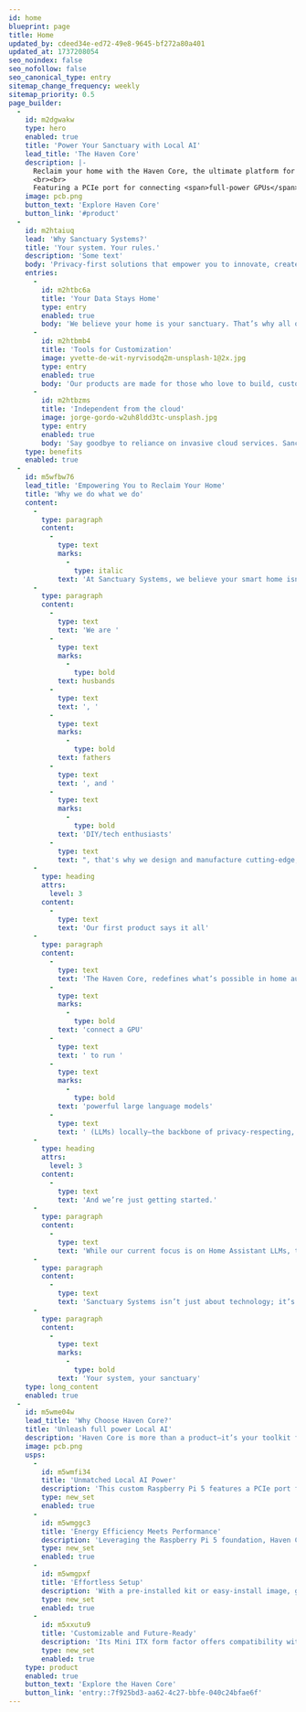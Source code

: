 ```yaml
---
id: home
blueprint: page
title: Home
updated_by: cdeed34e-ed72-49e8-9645-bf272a80a401
updated_at: 1737208054
seo_noindex: false
seo_nofollow: false
seo_canonical_type: entry
sitemap_change_frequency: weekly
sitemap_priority: 0.5
page_builder:
  -
    id: m2dgwakw
    type: hero
    enabled: true
    title: 'Power Your Sanctuary with Local AI'
    lead_title: 'The Haven Core'
    description: |-
      Reclaim your home with the Haven Core, the ultimate platform for <span>privacy-first</span>, DIY smart home systems. Built for autonomous, <span>local AI</span> home automation, this custom Raspberry Pi 5 embraces a "Bring Your Own GPU" mindset.
      <br><br>
      Featuring a PCIe port for connecting <span>full-power GPUs</span>, Haven Core empowers you to run advanced large language models and create a private, offline voice assistant with unmatched performance.
    image: pcb.png
    button_text: 'Explore Haven Core'
    button_link: '#product'
  -
    id: m2htaiuq
    lead: 'Why Sanctuary Systems?'
    title: 'Your system. Your rules.'
    description: 'Some text'
    body: 'Privacy-first solutions that empower you to innovate, create, and take control of your home.'
    entries:
      -
        id: m2htbc6a
        title: 'Your Data Stays Home'
        type: entry
        enabled: true
        body: 'We believe your home is your sanctuary. That’s why all our solutions are designed to operate locally, giving you complete control over your data and peace of mind.'
      -
        id: m2htbmb4
        title: 'Tools for Customization'
        image: yvette-de-wit-nyrvisodq2m-unsplash-1@2x.jpg
        type: entry
        enabled: true
        body: 'Our products are made for those who love to build, customize, and create. With open platforms and modular designs, we give you the tools to turn your vision into reality.'
      -
        id: m2htbzms
        title: 'Independent from the cloud'
        image: jorge-gordo-w2uh8ldd3tc-unsplash.jpg
        type: entry
        enabled: true
        body: 'Say goodbye to reliance on invasive cloud services. Sanctuary Systems equips you with the knowledge and hardware to build systems that reflect your resourcefulness and expertise.'
    type: benefits
    enabled: true
  -
    id: m5wfbw76
    lead_title: 'Empowering You to Reclaim Your Home'
    title: 'Why we do what we do'
    content:
      -
        type: paragraph
        content:
          -
            type: text
            marks:
              -
                type: italic
            text: 'At Sanctuary Systems, we believe your smart home isn’t just where you live—it’s your safe haven, for you and your loved ones. It should be private, secure, and entirely under your control.'
      -
        type: paragraph
        content:
          -
            type: text
            text: 'We are '
          -
            type: text
            marks:
              -
                type: bold
            text: husbands
          -
            type: text
            text: ', '
          -
            type: text
            marks:
              -
                type: bold
            text: fathers
          -
            type: text
            text: ', and '
          -
            type: text
            marks:
              -
                type: bold
            text: 'DIY/tech enthusiasts'
          -
            type: text
            text: ", that's why we design and manufacture cutting-edge, privacy-focused smart home products for those who refuse to compromise."
      -
        type: heading
        attrs:
          level: 3
        content:
          -
            type: text
            text: 'Our first product says it all'
      -
        type: paragraph
        content:
          -
            type: text
            text: 'The Haven Core, redefines what’s possible in home automation. A custom Raspberry Pi 5 with a PCIe port, it lets you '
          -
            type: text
            marks:
              -
                type: bold
            text: 'connect a GPU'
          -
            type: text
            text: ' to run '
          -
            type: text
            marks:
              -
                type: bold
            text: 'powerful large language models'
          -
            type: text
            text: ' (LLMs) locally—the backbone of privacy-respecting, offline voice assistants. This isn’t just about smarter homes; it’s about reclaiming autonomy and pushing boundaries.'
      -
        type: heading
        attrs:
          level: 3
        content:
          -
            type: text
            text: 'And we’re just getting started.'
      -
        type: paragraph
        content:
          -
            type: text
            text: 'While our current focus is on Home Assistant LLMs, the possibilities extend far beyond voice control. Every product we create is crafted to empower innovators like you, ensuring every detail delivers seamless, polished performance.'
      -
        type: paragraph
        content:
          -
            type: text
            text: 'Sanctuary Systems isn’t just about technology; it’s about helping you take pride in your creations. Innovate boldly, reclaim your potential, and transform your home into the sanctuary it’s meant to be.'
      -
        type: paragraph
        content:
          -
            type: text
            marks:
              -
                type: bold
            text: 'Your system, your sanctuary'
    type: long_content
    enabled: true
  -
    id: m5wme04w
    lead_title: 'Why Choose Haven Core?'
    title: 'Unleash full power Local AI'
    description: 'Haven Core is more than a product—it’s your toolkit for crafting a powerful, private, and fully autonomous home. Designed with creators in mind, it gives you the freedom to innovate, reclaim control, and safeguard your sanctuary.'
    image: pcb.png
    usps:
      -
        id: m5wmfi34
        title: 'Unmatched Local AI Power'
        description: 'This custom Raspberry Pi 5 features a PCIe port for the GPU of your choice, unlocking full-power large language model (LLM) computation. Experience lightning-fast, privacy-first, local AI voice assistance, with unmatched power.'
        type: new_set
        enabled: true
      -
        id: m5wmggc3
        title: 'Energy Efficiency Meets Performance'
        description: 'Leveraging the Raspberry Pi 5 foundation, Haven Core delivers exceptional energy efficiency without sacrificing capability.'
        type: new_set
        enabled: true
      -
        id: m5wmgpxf
        title: 'Effortless Setup'
        description: 'With a pre-installed kit or easy-install image, getting started is seamless—for beginners and experienced DIY enthusiasts.'
        type: new_set
        enabled: true
      -
        id: m5xxutu9
        title: 'Customizable and Future-Ready'
        description: 'Its Mini ITX form factor offers compatibility with repurposed PC components, giving you the freedom to customize and upgrade as needed—while maintaining a premium, compact build.'
        type: new_set
        enabled: true
    type: product
    enabled: true
    button_text: 'Explore the Haven Core'
    button_link: 'entry::7f925bd3-aa62-4c27-bbfe-040c24bfae6f'
---
```

